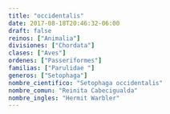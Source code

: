 ```yaml
---
title: "occidentalis"
date: 2017-08-18T20:46:32-06:00
draft: false
reinos: ["Animalia"]
divisiones: ["Chordata"]
clases: ["Aves"]
ordenes: ["Passeriformes"]
familias: ["Parulidae "]
generos: ["Setophaga"]
nombre_cientifico: "Setophaga occidentalis"
nombre_comun: "Reinita Cabecigualda"
nombre_ingles: "Hermit Warbler"
---
```


